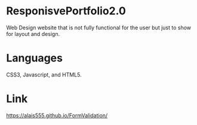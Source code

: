 # ResponisvePortfolio2.0

Web Design website that is not fully functional for the user but just to show for layout and design.

# Languages 

CSS3, Javascript, and HTML5.

# Link 

https://alais555.github.io/FormValidation/

